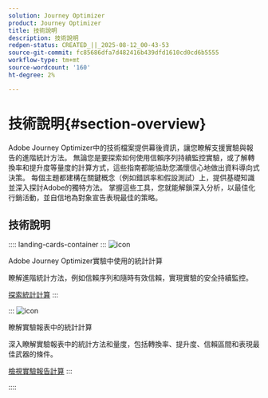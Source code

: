 ```yaml
---
solution: Journey Optimizer
product: Journey Optimizer
title: 技術說明
description: 技術說明
redpen-status: CREATED_||_2025-08-12_00-43-53
source-git-commit: fc85686dfa7d482416b439dfd1610cd0cd6b5555
workflow-type: tm+mt
source-wordcount: '160'
ht-degree: 2%

---
```



# 技術說明{#section-overview}

Adobe Journey Optimizer中的技術檔案提供幕後資訊，讓您瞭解支援實驗與報告的進階統計方法。 無論您是要探索如何使用信賴序列持續監控實驗，或了解轉換率和提升度等量度的計算方式，這些指南都能協助您滿懷信心地做出資料導向式決策。 每個主題都建構在關鍵概念（例如錯誤率和假設測試）上，提供基礎知識並深入探討Adobe的獨特方法。 掌握這些工具，您就能解鎖深入分析，以最佳化行銷活動，並自信地為對象宣告表現最佳的策略。

## 技術說明

:::: landing-cards-container
:::
![icon](https://cdn.experienceleague.adobe.com/icons/book.svg)

Adobe Journey Optimizer實驗中使用的統計計算

瞭解進階統計方法，例如信賴序列和隨時有效信賴，實現實驗的安全持續監控。

[探索統計計算](../using/content-management/experiment-calculations.md)
:::

:::
![icon](https://cdn.experienceleague.adobe.com/icons/chart-line.svg)

瞭解實驗報表中的統計計算

深入瞭解實驗報表中的統計方法和量度，包括轉換率、提升度、信賴區間和表現最佳武器的條件。

[檢視實驗報告計算](../using/content-management/experiment-report-calculations.md)
:::

::::
